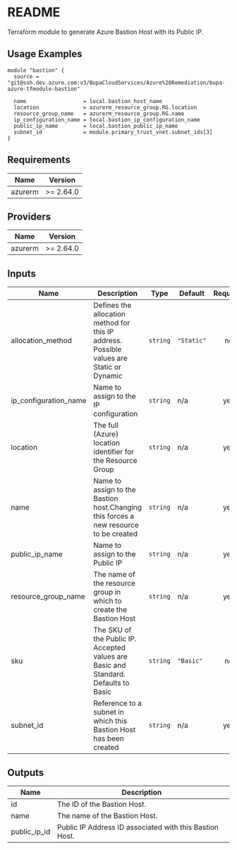 # README

Terraform module to generate Azure Bastion Host with its Public IP.

## Usage Examples

```
module "bastion" {
  source = "git@ssh.dev.azure.com:v3/BupaCloudServices/Azure%20Remediation/bupa-azure-tfmodule-bastion"

  name                  = local.bastion_host_name
  location              = azurerm_resource_group.RG.location
  resource_group_name   = azurerm_resource_group.RG.name
  ip_configuration_name = local.bastion_ip_configuration_name
  public_ip_name        = local.bastion_public_ip_name
  subnet_id             = module.primary_trust_vnet.subnet_ids[3]
}

```

<!-- BEGINNING OF PRE-COMMIT-TERRAFORM DOCS HOOK -->
## Requirements

| Name | Version |
|------|---------|
| azurerm | >= 2.64.0 |

## Providers

| Name | Version |
|------|---------|
| azurerm | >= 2.64.0 |

## Inputs

| Name | Description | Type | Default | Required |
|------|-------------|------|---------|:--------:|
| allocation\_method | Defines the allocation method for this IP address. Possible values are Static or Dynamic | `string` | `"Static"` | no |
| ip\_configuration\_name | Name to assign to the IP configuration | `string` | n/a | yes |
| location | The full (Azure) location identifier for the Resource Group | `string` | n/a | yes |
| name | Name to assign to the Bastion host.Changing this forces a new resource to be created | `string` | n/a | yes |
| public\_ip\_name | Name to assign to the Public IP | `string` | n/a | yes |
| resource\_group\_name | The name of the resource group in which to create the Bastion Host | `string` | n/a | yes |
| sku | The SKU of the Public IP. Accepted values are Basic and Standard. Defaults to Basic | `string` | `"Basic"` | no |
| subnet\_id | Reference to a subnet in which this Bastion Host has been created | `string` | n/a | yes |

## Outputs

| Name | Description |
|------|-------------|
| id | The ID of the Bastion Host. |
| name | The name of the Bastion Host. |
| public\_ip\_id | Public IP Address ID associated with this Bastion Host. |

<!-- END OF PRE-COMMIT-TERRAFORM DOCS HOOK -->
